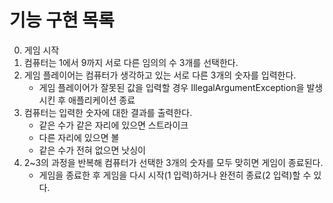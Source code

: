 # 기능 구현 목록
0. 게임 시작
1. 컴퓨터는 1에서 9까지 서로 다른 임의의 수 3개를 선택한다.
2. 게임 플레이어는 컴퓨터가 생각하고 있는 서로 다른 3개의 숫자를 입력한다.
   - 게임 플레이어가 잘못된 값을 입력할 경우 IllegalArgumentException을 발생시킨 후 애플리케이션 종료
3. 컴퓨터는 입력한 숫자에 대한 결과를 출력한다.
    - 같은 수가 같은 자리에 있으면 스트라이크
    - 다른 자리에 있으면 볼
    - 같은 수가 전혀 없으면 낫싱이
4. 2~3의 과정을 반복해 컴퓨터가 선택한 3개의 숫자를 모두 맞히면 게임이 종료된다.
    - 게임을 종료한 후 게임을 다시 시작(1 입력)하거나 완전히 종료(2 입력)할 수 있다.